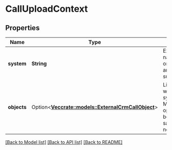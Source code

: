 # CallUploadContext

## Properties

Name | Type | Description | Notes
------------ | ------------- | ------------- | -------------
**system** | **String** | External system name. Currently only Salesforce and Generic are supported. | 
**objects** | Option<[**Vec<crate::models::ExternalCrmCallObject>**](ExternalCrmCallObject.md)> | List of objects within the external system. Note: Multiple opportunities/deals belonging to the same account are not supported. | [optional]

[[Back to Model list]](../README.md#documentation-for-models) [[Back to API list]](../README.md#documentation-for-api-endpoints) [[Back to README]](../README.md)


